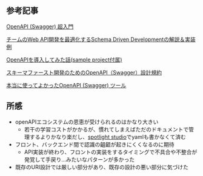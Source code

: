 ## 参考記事

[OpenAPI (Swagger) 超入門](https://qiita.com/teinen_qiita/items/e440ca7b1b52ec918f1b)

[チームのWeb API開発を最適化するSchema Driven Developmentの解説＆実装例](https://qiita.com/Seiga/items/a59c800e57e022125e3b)

[OpenAPIを導入してみた話(sample project付属)](https://inside.bldt.jp/entry/2020/03/30/165218)

[スキーマファースト開発のためのOpenAPI（Swagger）設計規約](https://future-architect.github.io/articles/20200409/)

[本当に使ってよかったOpenAPI (Swagger) ツール](https://future-architect.github.io/articles/20191008/)

## 所感
- openAPIエコシステムの恩恵が受けられるのはかなり大きい
  - 若干の学習コストがかかるが、慣れてしまえばただのドキュメントで管理するよりかなり楽だし、[spotlight studio](https://stoplight.io/studio/)でyamlも書かなくて済む
- フロント、バックエンド間で認識の齟齬が起きにくくなるのに期待
  - API実装が終わり、フロントの実装をするタイミングで不具合や不整合が発覚して手戻り…みたいなパターンが多かった
- 既存のURI設計では厳しい部分があり、既存の設計の悪い部分に気づけた
